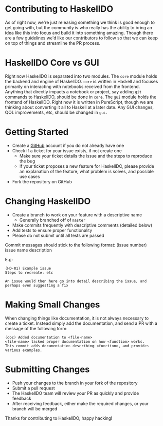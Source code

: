 # Contributing to HaskellDO

As of right now, we're just releasing something we think is good enough to get
going with, but the community is who really has the ability to bring an idea like
this into focus and build it into something amazing. Though there are a few guidelines we'd like our contributors to follow so that we can keep on top of things and streamline the PR process.

# HaskellDO Core vs GUI
Right now HaskellDO is separated into two modules. The `core` module holds the backend and engine of HaskellDO. `core` is written in Haskell and focuses primarily on interacting with notebooks received from the frontend. Anything that directly impacts a notebook or project, say adding `git` commands to HaskellDO, should be done in `core`.
The `gui` module holds the frontend of HaskellDO. Right now it is written in PureScript, though we are thinking about converting it all to Haskell at a later date. Any GUI changes, QOL improvements, etc, should be changed in `gui`.

# Getting Started
* Create a [GitHub](https://github.com) account if you do not already have one
* Check if a ticket for your issue exists, if not create one
	* Make sure your ticket details the issue and the steps to reproduce the bug
	* If your ticket proposes a new feature for HaskellDO, please provide an explanation of the feature, what problem is solves, and possible use cases
* Fork the repository on GitHub

# Changing HaskellDO
* Create a branch to work on your feature with a descriptive name
	* Generally branched off of `master`
* Make commits frequently with descriptive comments (detailed below)
* Add tests to ensure proper functionality
* Please do not submit until all tests are passed

Commit messages should stick to the following format: (issue number) issue name description

E.g:

```
(HD-01) Example issue
Steps to recreate: etc

An issue would then here go into detail describing the issue, and perhaps even suggesting a fix
```

# Making Small Changes
When changing things like documentation, it is not always necessary to create a ticket. Instead simply add the documentation, and send a PR with a message of the following form:
```
(doc) Added documentation to <file-name>
<file-name> lacked proper documentation on how <function> works.
This commit adds documentation describing <function>, and provides various examples.
```

# Submitting Changes
* Push your changes to the branch in your fork of the repository
* Submit a pull request
* The HaskellDO team will review your PR as quickly and provide feedback
* After receiving feedback, either make the required changes, or your branch will be merged

Thanks for contributing to HaskellDO, happy hacking!
